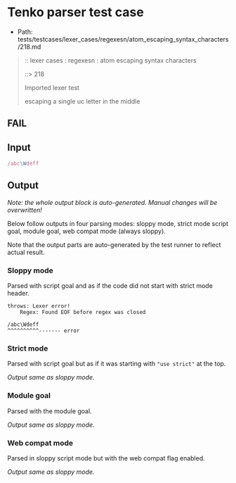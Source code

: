# Tenko parser test case

- Path: tests/testcases/lexer_cases/regexesn/atom_escaping_syntax_characters/218.md

> :: lexer cases : regexesn : atom escaping syntax characters
>
> ::> 218
>
> Imported lexer test
>
> escaping a single uc letter in the middle

## FAIL

## Input

`````js
/abc\Wdeff
`````

## Output

_Note: the whole output block is auto-generated. Manual changes will be overwritten!_

Below follow outputs in four parsing modes: sloppy mode, strict mode script goal, module goal, web compat mode (always sloppy).

Note that the output parts are auto-generated by the test runner to reflect actual result.

### Sloppy mode

Parsed with script goal and as if the code did not start with strict mode header.

`````
throws: Lexer error!
    Regex: Found EOF before regex was closed

/abc\Wdeff
^^^^^^^^^^------- error
`````

### Strict mode

Parsed with script goal but as if it was starting with `"use strict"` at the top.

_Output same as sloppy mode._

### Module goal

Parsed with the module goal.

_Output same as sloppy mode._

### Web compat mode

Parsed in sloppy script mode but with the web compat flag enabled.

_Output same as sloppy mode._
